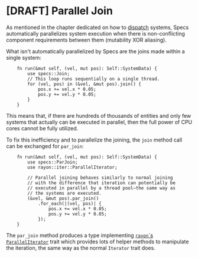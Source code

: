 # [DRAFT] Parallel Join

As mentioned in the chapter dedicated on how to [dispatch][c3] systems,
Specs automatically parallelizes system execution when there is non-conflicting
component requirements between them (mutability XOR aliasing).

[c3]: ./03_dispatcher.html

What isn't automatically parallelized by Specs are
the joins made within a single system:

```rust,ignore
    fn run(&mut self, (vel, mut pos): Self::SystemData) {
        use specs::Join;
        // This loop runs sequentially on a single thread.
        for (vel, pos) in (&vel, &mut pos).join() {
            pos.x += vel.x * 0.05;
            pos.y += vel.y * 0.05;
        }
    }
```

This means that, if there are hundreds of thousands of entities and only few
systems that actually can be executed in parallel, then the full power
of CPU cores cannot be fully utilized.

To fix this inefficiency and to parallelize the joining, the `join`
method call can be exchanged for `par_join`:

```rust,ignore
    fn run(&mut self, (vel, mut pos): Self::SystemData) {
        use specs::ParJoin;
        use rayon::iter::ParallelIterator;

        // Parallel joining behaves similarly to normal joining
        // with the difference that iteration can potentially be
        // executed in parallel by a thread pool—the same way as
        // the systems are executed.
        (&vel, &mut pos).par_join()
            .for_each(|(vel, pos)| {
                pos.x += vel.x * 0.05;
                pos.y += vel.y * 0.05;
            });
    }
```

The `par_join` method produces a type implementing [`rayon`\`s `ParallelIterator`][ra]
trait which provides lots of helper methods to manipulate the iteration,
the same way as the normal `Iterator` trait does.

[ra]: https://crates.io/crates/rayon
